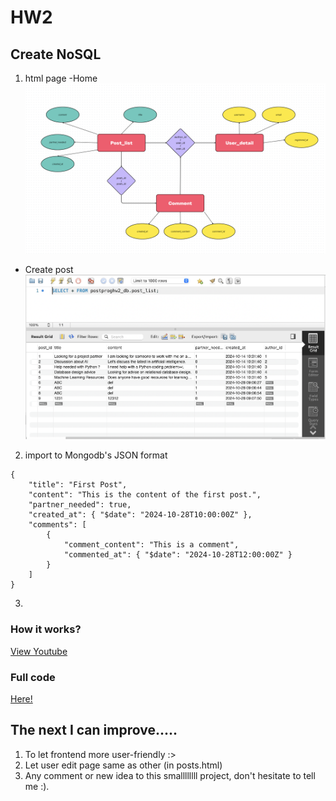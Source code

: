 # HW2
## Create NoSQL
1. html page
  -Home 
![page](https://github.com/cpeggy/113-1-Database/blob/main/database_hw2/%E6%88%AA%E5%9C%96%202024-10-27%2017.24.30.png)
  - Create post
![page](https://github.com/cpeggy/113-1-Database/blob/main/database_hw2/%E6%88%AA%E5%9C%96%202024-10-28%2016.10.22.png)
2. import to Mongodb's JSON format
```
{
    "title": "First Post",
    "content": "This is the content of the first post.",
    "partner_needed": true,
    "created_at": { "$date": "2024-10-28T10:00:00Z" },
    "comments": [
        {
            "comment_content": "This is a comment",
            "commented_at": { "$date": "2024-10-28T12:00:00Z" }
        }
    ]
}
```
3. 
### How it works?
[View Youtube]()
### Full code
[Here!](https://github.com/cpeggy/113-1-Database/tree/main/database_hw3)
## The next I can improve.....
1. To let frontend more user-friendly :>
2. Let user edit page same as other (in posts.html)
3. Any comment or new idea to this smallllllll project, don't hesitate to tell me :).
